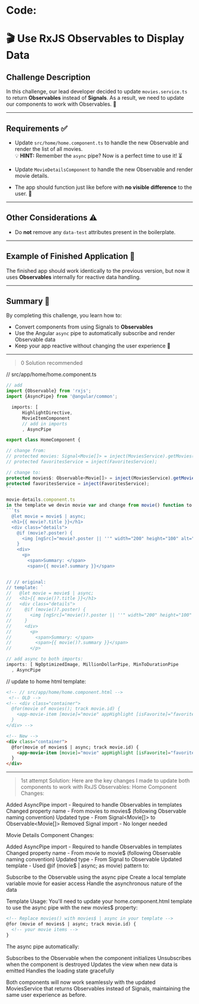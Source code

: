 # Code: 

# 🎬 Use RxJS Observables to Display Data

## Challenge Description
In this challenge, our lead developer decided to update `movies.service.ts` to return **Observables** instead of **Signals**. As a result, we need to update our components to work with Observables. 🔄

---

## Requirements ✅
- Update `src/home/home.component.ts` to handle the new Observable and render the list of all movies.  
  💡 **HINT:** Remember the `async` pipe? Now is a perfect time to use it! ⏳  

- Update `MovieDetailsComponent` to handle the new Observable and render movie details.  

- The app should function just like before with **no visible difference** to the user. 👀

---

## Other Considerations ⚠️
- Do **not** remove any `data-test` attributes present in the boilerplate.

---

## Example of Finished Application 🎉
The finished app should work identically to the previous version, but now it uses **Observables** internally for reactive data handling.  

---

## Summary 📝
By completing this challenge, you learn how to:  
- Convert components from using Signals to **Observables**  
- Use the Angular `async` pipe to automatically subscribe and render Observable data  
- Keep your app reactive without changing the user experience 🚀


--- 

> 0 Solution recommended 

  // src/app/home/home.component.ts
  ```ts
// add 
import {Observable} from 'rxjs';
import {AsyncPipe} from '@angular/common';

    imports: [
        HighlightDirective,
        MovieItemComponent
        // add in imports
        , AsyncPipe

export class HomeComponent {

  // change from:
  // protected movies: Signal<Movie[]> = inject(MoviesService).getMovies();
  // protected favoritesService = inject(FavoritesService);

  // change to: 
  protected movies$: Observable<Movie[]> = inject(MoviesService).getMovies();
  protected favoritesService = inject(FavoritesService);
``

movie-details.component.ts
in the template we devin movie var and change from movie() function to movie var
```ts
    @let movie = movie$ | async;
    <h1>{{ movie?.title }}</h1>
    <div class="details">
      @if (movie?.poster) {
        <img [ngSrc]="movie?.poster || ''" width="200" height="100" alt="Poster">
      }
      <div>
        <p>
          <span>Summary: </span>
          <span>{{ movie?.summary }}</span>


  // // original:
  // template: `
  //   @let movie = movie$ | async;
  //   <h1>{{ movie()?.title }}</h1>
  //   <div class="details">
  //     @if (movie()?.poster) {
  //       <img [ngSrc]="movie()?.poster || ''" width="200" height="100" alt="Poster">
  //     }
  //     <div>
  //       <p>
  //         <span>Summary: </span>
  //         <span>{{ movie()?.summary }}</span>
  //       </p>

// add async to both imports:
  imports: [ NgOptimizedImage, MillionDollarPipe, MinToDurationPipe
    , AsyncPipe

```
// update to home html template:
```html
<!-- // src/app/home/home.component.html -->
 <!-- OLD -->
<!-- <div class="container">
  @for(movie of movies(); track movie.id) {
    <app-movie-item [movie]="movie" appHighlight [isFavorite]="favoritesService.isFavorite(movie)()" (toggleFavorite)="favoritesService.toggleFavorite(movie)"/>
  }
</div> -->

<!-- New -->
<div class="container">
  @for(movie of movies$ | async; track movie.id) {
    <app-movie-item [movie]="movie" appHighlight [isFavorite]="favoritesService.isFavorite(movie)()" (toggleFavorite)="favoritesService.toggleFavorite(movie)"/>
  }
</div>
```
---

> 1st attempt Solution:
Here are the key changes I made to update both components to work with RxJS Observables:
Home Component Changes:

Added AsyncPipe import - Required to handle Observables in templates
Changed property name - From movies to movies$ (following Observable naming convention)
Updated type - From Signal<Movie[]> to Observable<Movie[]>
Removed Signal import - No longer needed

Movie Details Component Changes:

Added AsyncPipe import - Required to handle Observables in templates
Changed property name - From movie to movie$ (following Observable naming convention)
Updated type - From Signal to Observable<MovieDetails>
Updated template - Used @if (movie$ | async; as movie) pattern to:

Subscribe to the Observable using the async pipe
Create a local template variable movie for easier access
Handle the asynchronous nature of the data



Template Usage:
You'll need to update your home.component.html template to use the async pipe with the new movies$ property:
```html
<!-- Replace movies() with movies$ | async in your template -->
@for (movie of movies$ | async; track movie.id) {
  <!-- your movie items -->
}
```
The async pipe automatically:

Subscribes to the Observable when the component initializes
Unsubscribes when the component is destroyed
Updates the view when new data is emitted
Handles the loading state gracefully

Both components will now work seamlessly with the updated MoviesService that returns Observables instead of Signals, maintaining the same user experience as before. 